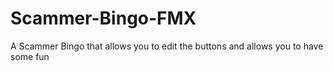 # Scammer-Bingo-FMX
A Scammer Bingo that allows you to edit the buttons and allows you to have some fun
